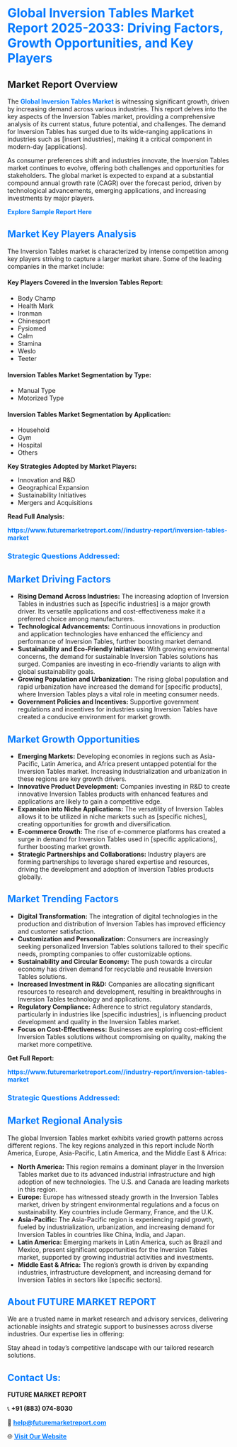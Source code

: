 <h1 style="color: #007BFF;">Global Inversion Tables Market Report 2025-2033: Driving Factors, Growth Opportunities, and Key Players</h1>

<section id="overview">
<h2>Market Report Overview</h2>
<p>The <a href="https://www.futuremarketreport.com//industry-report/inversion-tables-market" style="color: #007BFF; text-decoration: none;"><strong>Global Inversion Tables Market</strong></a> is witnessing significant growth, driven by increasing demand across various industries. This report delves into the key aspects of the Inversion Tables market, providing a comprehensive analysis of its current status, future potential, and challenges. The demand for Inversion Tables has surged due to its wide-ranging applications in industries such as [insert industries], making it a critical component in modern-day [applications].</p>
<p>As consumer preferences shift and industries innovate, the Inversion Tables market continues to evolve, offering both challenges and opportunities for stakeholders. The global market is expected to expand at a substantial compound annual growth rate (CAGR) over the forecast period, driven by technological advancements, emerging applications, and increasing investments by major players.</p>
</section>

<section id="overview">
<p><a href="https://www.futuremarketreport.com//request-sample/reportId=87249" style="color: #007BFF; text-decoration: none;"><strong>Explore Sample Report Here</strong></a></p>
</section>

<section id="key-players">
<h2 style="color: #007BFF;">Market Key Players Analysis</h2>
<p>The Inversion Tables market is characterized by intense competition among key players striving to capture a larger market share. Some of the leading companies in the market include:</p>
<h4>Key Players Covered in the Inversion Tables Report:</h4>
<ul><li>Body Champ</li><li>Health Mark</li><li>Ironman</li><li>Chinesport</li><li>Fysiomed</li><li>Calm</li><li>Stamina</li><li>Weslo</li><li>Teeter</li></ul>
<h4>Inversion Tables Market Segmentation by Type:</h4>
<ul><li>Manual Type</li><li>Motorized Type</li></ul>

<h4>Inversion Tables Market Segmentation by Application:</h4>
<ul><li>Household</li><li>Gym</li><li>Hospital</li><li>Others</li></ul>
<p><strong>Key Strategies Adopted by Market Players:</strong></p>
<ul>
<li>Innovation and R&D</li>
<li>Geographical Expansion</li>
<li>Sustainability Initiatives</li>
<li>Mergers and Acquisitions</li>
</ul>
</section>

<section>
<p><strong>Read Full Analysis: </strong></p><a href="https://www.futuremarketreport.com//industry-report/inversion-tables-market" style="color: #007BFF; text-decoration: none;"><strong>https://www.futuremarketreport.com//industry-report/inversion-tables-market</strong></a>
<h3 style="color: #007BFF;">Strategic Questions Addressed:</h3>
</section>

<section id="driving-factors">
<h2 style="color: #007BFF;">Market Driving Factors</h2>
<ul>
<li><strong>Rising Demand Across Industries:</strong> The increasing adoption of Inversion Tables in industries such as [specific industries] is a major growth driver. Its versatile applications and cost-effectiveness make it a preferred choice among manufacturers.</li>
<li><strong>Technological Advancements:</strong> Continuous innovations in production and application technologies have enhanced the efficiency and performance of Inversion Tables, further boosting market demand.</li>
<li><strong>Sustainability and Eco-Friendly Initiatives:</strong> With growing environmental concerns, the demand for sustainable Inversion Tables solutions has surged. Companies are investing in eco-friendly variants to align with global sustainability goals.</li>
<li><strong>Growing Population and Urbanization:</strong> The rising global population and rapid urbanization have increased the demand for [specific products], where Inversion Tables plays a vital role in meeting consumer needs.</li>
<li><strong>Government Policies and Incentives:</strong> Supportive government regulations and incentives for industries using Inversion Tables have created a conducive environment for market growth.</li>
</ul>
</section>

<section id="growth-opportunities">
<h2 style="color: #007BFF;">Market Growth Opportunities</h2>
<ul>
<li><strong>Emerging Markets:</strong> Developing economies in regions such as Asia-Pacific, Latin America, and Africa present untapped potential for the Inversion Tables market. Increasing industrialization and urbanization in these regions are key growth drivers.</li>
<li><strong>Innovative Product Development:</strong> Companies investing in R&D to create innovative Inversion Tables products with enhanced features and applications are likely to gain a competitive edge.</li>
<li><strong>Expansion into Niche Applications:</strong> The versatility of Inversion Tables allows it to be utilized in niche markets such as [specific niches], creating opportunities for growth and diversification.</li>
<li><strong>E-commerce Growth:</strong> The rise of e-commerce platforms has created a surge in demand for Inversion Tables used in [specific applications], further boosting market growth.</li>
<li><strong>Strategic Partnerships and Collaborations:</strong> Industry players are forming partnerships to leverage shared expertise and resources, driving the development and adoption of Inversion Tables products globally.</li>
</ul>
</section>

<section id="trending-factors">
<h2 style="color: #007BFF;">Market Trending Factors</h2>
<ul>
<li><strong>Digital Transformation:</strong> The integration of digital technologies in the production and distribution of Inversion Tables has improved efficiency and customer satisfaction.</li>
<li><strong>Customization and Personalization:</strong> Consumers are increasingly seeking personalized Inversion Tables solutions tailored to their specific needs, prompting companies to offer customizable options.</li>
<li><strong>Sustainability and Circular Economy:</strong> The push towards a circular economy has driven demand for recyclable and reusable Inversion Tables solutions.</li>
<li><strong>Increased Investment in R&D:</strong> Companies are allocating significant resources to research and development, resulting in breakthroughs in Inversion Tables technology and applications.</li>
<li><strong>Regulatory Compliance:</strong> Adherence to strict regulatory standards, particularly in industries like [specific industries], is influencing product development and quality in the Inversion Tables market.</li>
<li><strong>Focus on Cost-Effectiveness:</strong> Businesses are exploring cost-efficient Inversion Tables solutions without compromising on quality, making the market more competitive.</li>
</ul>
</section>

<section>
<p><strong>Get Full Report: </strong></p><a href="https://www.futuremarketreport.com//industry-report/inversion-tables-market" style="color: #007BFF; text-decoration: none;"><strong>https://www.futuremarketreport.com//industry-report/inversion-tables-market</strong></a>
<h3 style="color: #007BFF;">Strategic Questions Addressed:</h3>
</section>


<section id="regional-analysis">
<h2 style="color: #007BFF;">Market Regional Analysis</h2>
<p>The global Inversion Tables market exhibits varied growth patterns across different regions. The key regions analyzed in this report include North America, Europe, Asia-Pacific, Latin America, and the Middle East & Africa:</p>
<ul>
<li><strong>North America:</strong> This region remains a dominant player in the Inversion Tables market due to its advanced industrial infrastructure and high adoption of new technologies. The U.S. and Canada are leading markets in this region.</li>
<li><strong>Europe:</strong> Europe has witnessed steady growth in the Inversion Tables market, driven by stringent environmental regulations and a focus on sustainability. Key countries include Germany, France, and the U.K.</li>
<li><strong>Asia-Pacific:</strong> The Asia-Pacific region is experiencing rapid growth, fueled by industrialization, urbanization, and increasing demand for Inversion Tables in countries like China, India, and Japan.</li>
<li><strong>Latin America:</strong> Emerging markets in Latin America, such as Brazil and Mexico, present significant opportunities for the Inversion Tables market, supported by growing industrial activities and investments.</li>
<li><strong>Middle East & Africa:</strong> The region’s growth is driven by expanding industries, infrastructure development, and increasing demand for Inversion Tables in sectors like [specific sectors].</li>
</ul>
</section>

<footer>
<h2 style="color: #007BFF;">About FUTURE MARKET REPORT</h2>
<p>We are a trusted name in market research and advisory services, delivering actionable insights and strategic support to businesses across diverse industries. Our expertise lies in offering:</p>

<p>Stay ahead in today’s competitive landscape with our tailored research solutions.</p>

<h2 style="color: #007BFF;">Contact Us:</h2>
<p><strong>FUTURE MARKET REPORT</strong></p>
<p>📞 <strong>+91 (883) 074-8030</strong></p>
<p>📧 <strong><a href="mailto:help@futuremarketreport.com" style="color: #007BFF;">help@futuremarketreport.com</a></strong></p>
<p>🌐 <strong><a href="https://www.futuremarketreport.com/" style="color: #007BFF;">Visit Our Website</a></strong></p>
</footer>